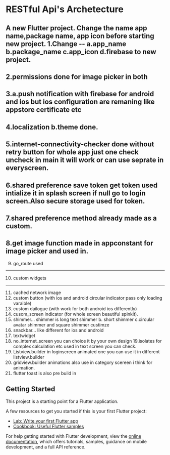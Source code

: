 # RESTful Api's Archetecture

A new Flutter project.
Change the name app name,package name, app icon before starting new project.
1.Change -- a.app_name b.package_name c.app_icon d.firebase to new project.
---
2.permissions done for image picker in both
---
3.a.push notification with firebase for android and ios but ios configuration are remaning like appstore certificate etc
---
4.localization b.theme done.
---
5.internet-connectivity-checker done without retry button for whole app just one check uncheck in main it will work or can use seprate in everyscreen.
---
6.shared preference save token get token used intialize it in splash screen if null go to login screen.Also secure storage used for token.
---
7.shared preference method already made as a custom.
---
8.get image function made in appconstant for image picker and used in.
---
9. go_route used
---
10. custom widgets
---
11. cached network image
12. custom button (with ios and android circular indicator pass only loading varaible)
13. custom dailogue (with work for both android ios differently)
14. cusom_screen indicator (for whole screen beautiful spinkit).
15. shimmer... shimmer is long text shimmer b. short shimmer c.circular avatar shimmer and square shimmer custimze
16. snackbar... like different for ios and android
17. textwidget
18. no_internet_screen you can choice it by your own design
19.isolates for complex calculation etc used in text screen you can check.
20. Listview.builder in loginscreen animated one you can use it in different listview.builder
21. gridview.builder animations also use in category scereen i think for animation.
22. flutter toast is also pre build in 


## Getting Started

This project is a starting point for a Flutter application.

A few resources to get you started if this is your first Flutter project:

- [Lab: Write your first Flutter app](https://docs.flutter.dev/get-started/codelab)
- [Cookbook: Useful Flutter samples](https://docs.flutter.dev/cookbook)

For help getting started with Flutter development, view the
[online documentation](https://docs.flutter.dev/), which offers tutorials,
samples, guidance on mobile development, and a full API reference.
